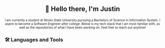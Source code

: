 
<div align="center">
  
<h2>👋 Hello there, I'm Justin</h2>

</div>

<div align="middle" style="font-size: 10px; font-weight: normal;">
I am currently a student at Illinois State University pursuing a Bachelors of Science in Information System. I aspire to become a Software Engineer after college. Below is my tech stack that I am most familiar with, as well as the repositories of what I have been working on. Feel free to reach out anytime!
</div>

### 🛠️ Languages and Tools


<!--
**justinlesnicki3/justinlesnicki3** is a ✨ _special_ ✨ repository because its `README.md` (this file) appears on your GitHub profile.

Here are some ideas to get you started:

- 🔭 I’m currently working on ...
- 🌱 I’m currently learning ...
- 👯 I’m looking to collaborate on ...
- 🤔 I’m looking for help with ...
- 💬 Ask me about ...
- 📫 How to reach me: ...
- 😄 Pronouns: ...
- ⚡ Fun fact: ...
-->
